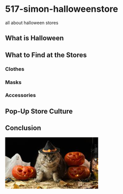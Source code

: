 # 517-simon-halloweenstore

all about halloween stores

## What is Halloween

## What to Find at the Stores

### Clothes

### Masks

### Accessories

## Pop-Up Store Culture

## Conclusion

![cat surrounded by pumpkins](images/cat.jpg)